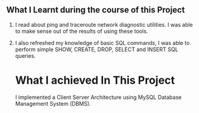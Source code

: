 ## What I Learnt during the course of this Project
1. I read about ping and traceroute network diagnostic utilities. I was able to make sense out of the results of using these tools.
2. I also refreshed my  knowledge of basic SQL commands, I was  able to perform simple SHOW, CREATE, DROP, SELECT and INSERT SQL queries.
   
   # What I achieved In This Project
   I implemented a Client Server Architecture using MySQL Database Management System (DBMS).